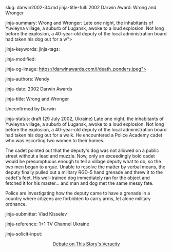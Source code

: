 slug: darwin2002-34.md
jinja-title-full: 2002 Darwin Award: Wrong and Wronger

jinja-summary: Wrong and Wronger: Late one night, the inhabitants of Yuvieyna village, a suburb of Lugansk, awoke to a loud explosion. Not long before the explosion, a 40-year-old deputy of the local administration board had taken his dog out for a w">

jinja-keywords:
jinja-tags:

jinja-modified:

jinja-og-image: https://darwinawards.com/i/death_ponders.jpeg">

jinja-authors: Wendy

jinja-date: 2002 Darwin Awards


jinja-title: Wrong and Wronger

Unconfirmed by Darwin

jinja-status: draft
(29 July 2002, Ukraine) Late one night, the inhabitants of Yuvieyna
village, a suburb of Lugansk, awoke to a loud explosion. Not long before
the explosion, a 40-year-old deputy of the local administration board had
taken his dog out for a walk. He encountered a Police Academy cadet who
was escorting two women to their homes.

The cadet pointed out that the deputy's dog was not allowed on a public
street without a lead and muzzle. Now, only an exceedingly bold cadet
would be presumptuous enough to tell a village deputy what to do, so the
two men began to argue.	 Unable to resolve the matter by verbal means, the
deputy finally pulled out a military RGD-5 hand grenade and threw it to the
cadet's feet. His well-trained dog immediately ran for the object and
fetched it for his master... and man and dog met the same messy fate.

Police are investigating how the deputy came to have a grenade in a country
where citizens are forbidden to carry arms, let alone military ordnance.
<P align=center>
<!--#include virtual="/inc/votebar_viewvoteonly" -->

jinja-submitter: Vlad Kisselev

jinja-reference: 1+1 TV Channel Ukraine

jinja-solicit-input:
<P align=center><A href="http://forum.DarwinAwards.com/index.php?act=ST&f=2&t=3755">
Debate on This Story's Veracity</A></P>




<!--#include file=nav_2002.html -->


